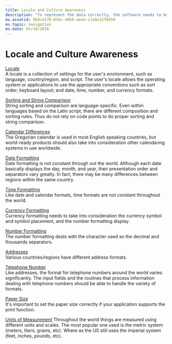 ```yaml
---
title: Locale and Culture Awareness
description: "To represent the data correctly, the software needs to be aware of the user's locale."
ms.assetid: 9b9cd170-03dc-48b9-aeee-c1a8e32f0559
ms.topic: navigation
ms.date: 03/16/2016
---
```


# Locale and Culture Awareness

[Locale](/globalization/locale/locale)  
A locale is a collection of settings for the user's environment, such as language, country/region, and script. The user's locale allows the operating system or applications to use the appropriate conventions such as sort order; keyboard layout; and date, time, number, and currency formats.

[Sorting and String Comparison](/globalization/locale/sorting-and-string-comparison)  
String sorting and comparison are language-specific. Even within languages based on the Latin script, there are different composition and sorting rules. Thus do not rely on code points to do proper sorting and string comparison.

[Calendar Differences](/globalization/locale/calendar-differences)  
The Gregorian calendar is used in most English speaking countries, but world-ready products should also take into consideration other calendaring systems in use worldwide.

[Date Formatting](/globalization/locale/date-formatting)  
Date formatting is not constant through out the world. Although each date basically displays the day, month, and year, their presentation order and separators vary greatly. In fact, there may be many differences between regions within the same country.

[Time Formatting](/globalization/locale/time-formatting)  
Like date and calendar formats, time formats are not constant throughout the world.

[Currency Formatting](/globalization/locale/currency-formatting)  
Currency formatting needs to take into consideration the currency symbol and symbol placement, and the number formatting display.

[Number Formatting](/globalization/locale/number-formatting)  
The number formatting deals with the character used as the decimal and thousands separators.

[Addresses](/globalization/locale/addresses)  
Various countries/regions have different address formats.

[Telephone Number](/globalization/locale/telephone-number)  
Like addresses, the format for telephone numbers around the world varies significantly. The input fields and the routines that process information dealing with telephone numbers should be able to handle the variety of formats.

[Paper Size](/globalization/locale/paper-size)  
It's important to set the paper size correctly if your application supports the print function.

[Units of Measurement](/globalization/locale/units-of-measurement)
Throughout the world things are measured using different units and scales. The most popular one used is the metric system (meters, liters, grams, etc). Where as the US still uses the imperial system (feet, inches, pounds, etc).
